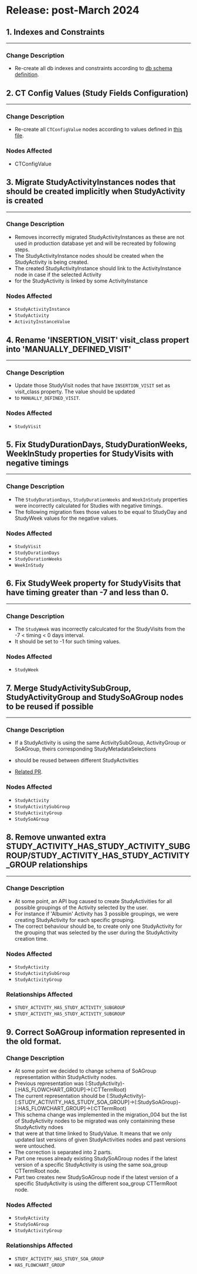 # Release: post-March 2024


## 1. Indexes and Constraints
-------------------------------------
### Change Description
- Re-create all db indexes and constraints according to [db schema definition](https://novonordiskit.visualstudio.com/Clinical-MDR/_git/neo4j-mdr-db?path=/db_schema.py&version=GBmain&_a=contents).


## 2. CT Config Values (Study Fields Configuration)
-------------------------------------  
### Change Description
- Re-create all `CTConfigValue` nodes according to values defined in [this file](https://novonordiskit.visualstudio.com/Clinical-MDR/_git/studybuilder-import?path=/datafiles/configuration/study_fields_configuration.csv).

### Nodes Affected
- CTConfigValue


## 3. Migrate StudyActivityInstances nodes that should be created implicitly when StudyActivity is created
-------------------------------------  
### Change Description
- Removes incorrectly migrated StudyActivityInstances as these are not used in production database
  yet and will be recreated by following steps.
- The StudyActivityInstance nodes should be created when the StudyActivity is being created.
- The created StudyActivityInstance should link to the ActivityInstance node in case if the selected Activity
- for the StudyActivity is linked by some ActivityInstance

### Nodes Affected
  - `StudyActivityInstance`
  - `StudyActivity`
  - `ActivityInstanceValue`


## 4. Rename 'INSERTION_VISIT' visit_class propert into 'MANUALLY_DEFINED_VISIT'
-------------------------------------  
### Change Description
- Update those StudyVisit nodes that have `INSERTION_VISIT` set as visit_class property. The value should be updated
- to `MANUALLY_DEFINED_VISIT`.

### Nodes Affected
  - `StudyVisit`


## 5. Fix StudyDurationDays, StudyDurationWeeks, WeekInStudy properties for StudyVisits with negative timings
-------------------------------------  
### Change Description
- The `StudyDurationDays`, `StudyDurationWeeks` and `WeekInStudy` properties were incorrectly calculated for Studies with negative timings.
- The following migration fixes those values to be equal to StudyDay and StudyWeek values for the negative values.

### Nodes Affected
- `StudyVisit`
- `StudyDurationDays`
- `StudyDurationWeeks`
- `WeekInStudy`


## 6. Fix StudyWeek property for StudyVisits that have timing greater than -7 and less than 0.
-------------------------------------  
### Change Description
- The `StudyWeek` was incorrectly calculcated for the StudyVisits from the -7 < timing < 0 days interval.
- It should be set to -1 for such timing values.

### Nodes Affected
- `StudyWeek`


## 7. Merge StudyActivitySubGroup, StudyActivityGroup and StudySoAGroup nodes to be reused if possible
-------------------------------------  
### Change Description
- If a StudyActivity is using the same ActivitySubGroup, ActivityGroup or SoAGroup, theirs corresponding StudyMetadataSelections
- should be reused between different StudyActivities

- [Related PR](https://dev.azure.com/novonordiskit/Clinical-MDR/_git/clinical-mdr-api/pullrequest/107866).

### Nodes Affected
  - `StudyActivity`
  - `StudyActivitySubGroup`
  - `StudyActivityGroup`
  - `StudySoAGroup`


## 8. Remove unwanted extra STUDY_ACTIVITY_HAS_STUDY_ACTIVITY_SUBGROUP/STUDY_ACTIVITY_HAS_STUDY_ACTIVITY_GROUP relationships
-------------------------------------  
### Change Description
- At some point, an API bug caused to create StudyActivities for all possible groupings of the Activity selected by the user.
- For instance if 'Albumin' Activity has 3 possible groupings, we were creating StudyActivity for each specific grouping.
- The correct behaviour should be, to create only one StudyActivity for the grouping that was selected by the user during the StudyActivity creation time.

### Nodes Affected
  - `StudyActivity`
  - `StudyActivitySubGroup`
  - `StudyActivityGroup`

### Relationships Affected
  - `STUDY_ACTIVITY_HAS_STUDY_ACTIVITY_SUBGROUP`
  - `STUDY_ACTIVITY_HAS_STUDY_ACTIVITY_SUBGROUP`


## 9. Correct SoAGroup information represented in the old format.

### Change Description
- At some point we decided to change schema of SoAGroup representation within StudyActivity nodes.
- Previous representation was (:StudyActivity)-[:HAS_FLOWCHART_GROUP]->(:CTTermRoot)
- The current representation should be (:StudyActivity)-[:STUDY_ACTIVITY_HAS_STUDY_SOA_GROUP]->(:StudySoAGroup)-[:HAS_FLOWCHART_GROUP]->(:CTTermRoot)
- This schema change was implemented in the migration_004 but the list of StudyActivity nodes to be migrated was only containining these StudyActivity ndoes 
- that were at that time linked to StudyValue. It means that we only updated last versions of given StudyActivities nodes and past versions were untouched.
- The correction is separated into 2 parts.
- Part one reuses already existing StudySoAGroup nodes if the latest version of a specific StudyActivity is using the same soa_group CTTermRoot node.
- Part two creates new StudySoAGroup node if the latest version of a specific StudyActivity is using the different soa_group CTTermRoot node.
### Nodes Affected
  - `StudyActivity`
  - `StudySoAGroup`
  - `StudyActivityGroup`

### Relationships Affected
  - `STUDY_ACTIVITY_HAS_STUDY_SOA_GROUP`
  - `HAS_FLOWCHART_GROUP`
